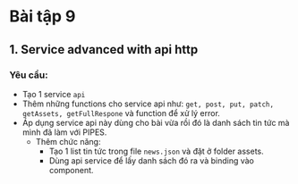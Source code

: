 # Bài tập 9
## 1. Service advanced with api http
### Yêu cầu:
- Tạo 1 service `api`
- Thêm những functions cho service api như: `get, post, put, patch, getAssets, getFullRespone` và function để xử lý error.
- Áp dụng service api này dùng cho bài vừa rồi đó là danh sách tin tức mà mình đã làm với PIPES.
  + Thêm chức năng:
    - Tạo 1 list tin tức trong file `news.json` và đặt ở folder assets.
    - Dùng api service để lấy danh sách đó ra và binding vào component.
